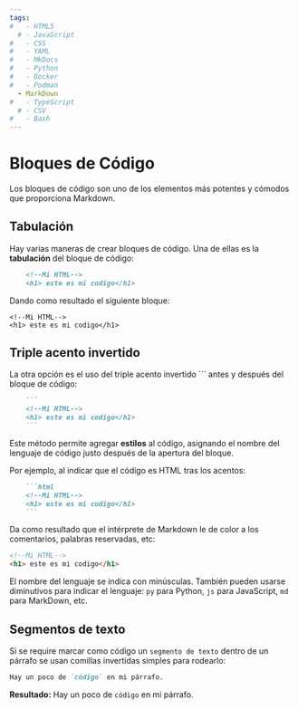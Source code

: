 ```yaml
---
tags:
#   - HTML5
  # - JavaScript
#   - CSS
#   - YAML
#   - MkDocs
#   - Python
#   - Docker
#   - Podman
  - MarkDown
#   - TypeScript
  # - CSV
#   - Bash
---
```





# Bloques de Código

Los bloques de código son uno de los elementos más potentes y cómodos que proporciona Markdown. 

## Tabulación

Hay varias maneras de crear bloques de código.
Una de ellas es la **tabulación** del bloque de código:

``` md title="uso de tabulación"
    <!--Mi HTML-->
    <h1> este es mi codigo</h1>
```
Dando como resultado el siguiente bloque:

    <!--Mi HTML-->
    <h1> este es mi codigo</h1>


## Triple acento invertido

La otra opción es el uso del triple acento invertido \`\`\` antes y después del bloque de código:

```md  title="uso de triple acento invertido"
    ```
    <!--Mi HTML-->
    <h1> este es mi codigo</h1>
    ```
```

Este método permite agregar **estilos** al código, asignando el nombre del lenguaje de código justo después de la apertura del bloque. 

Por ejemplo, al indicar que el código es HTML tras los acentos:
``` md title="Bloque HTML" hl_lines="1"
    ```html
    <!--Mi HTML-->
    <h1> este es mi codigo</h1>
    ```
```

Da como resultado que el intérprete de Markdown le de color a los comentarios, palabras reservadas, etc:

```html
<!--Mi HTML-->
<h1> este es mi codigo</h1>
```

El nombre del lenguaje se indica con minúsculas. 
También pueden usarse diminutivos para indicar el lenguaje: 
`py` para Python, 
`js` para JavaScript, 
`md` para MarkDown, etc.



## Segmentos de texto

Si se require marcar como código un `segmento de texto`
dentro de un párrafo se usan comillas invertidas simples para rodearlo:

```md title="segmento de texto"
Hay un poco de `código` en mi párrafo.
```

**Resultado:** Hay un poco de `código` en mi párrafo.